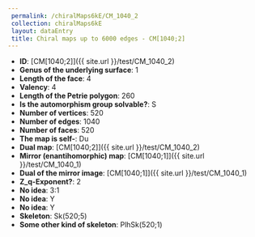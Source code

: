```yaml
--- 
 permalink: /chiralMaps6kE/CM_1040_2 
 collection: chiralMaps6kE
 layout: dataEntry
 title: Chiral maps up to 6000 edges - CM[1040;2]
---
```


- **ID**: [CM[1040;2]]({{ site.url }}/test/CM_1040_2)
- **Genus of the underlying surface**: 1
- **Length of the face**: 4
- **Valency**: 4
- **Length of the Petrie polygon**: 260
- **Is the automorphism group solvable?**: S
- **Number of vertices**: 520
- **Number of edges**: 1040
- **Number of faces**: 520
- **The map is self-**: Du
- **Dual map**: [CM[1040;2]]({{ site.url }}/test/CM_1040_2)
- **Mirror (enantihomorphic) map**: [CM[1040;1]]({{ site.url }}/test/CM_1040_1)
- **Dual of the mirror image**: [CM[1040;1]]({{ site.url }}/test/CM_1040_1)
- **Z_q-Exponent?**: 2
- **No idea**:  3:1
- **No idea**: Y
- **No idea**: Y
- **Skeleton**: Sk(520;5)
- **Some other kind of skeleton**: PlhSk(520;1)
